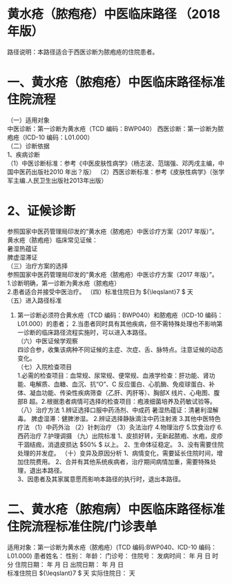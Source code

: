 # 黄水疮（脓疱疮）中医临床路径 （2018 年版）  
路径说明：本路径适合于西医诊断为脓疱疮的住院患者。  
# 一、黄水疮（脓疱疮）中医临床路径标准住院流程  
（一）适用对象  
中医诊断：第一诊断为黄水疮（TCD 编码：BWP040） 西医诊断：第一诊断为脓疱疮（ICD-10 编码：L01.000）  
（二）诊断依据  
1、疾病诊断  
（1）中医诊断标准：参考《中医皮肤性病学》（杨志波、范瑞强、邓丙戌主编，中国中医药出版社2010 年出？版） （2）西医诊断标准：参考《皮肤性病学》（张学军主编.人民卫生出版社2013年出版）  
# 2、证候诊断  
参照国家中医药管理局印发的“黄水疮（脓疱疮）中医诊疗方案（2017 年版）”。  
黄水疮（脓疱疮）临床常见证候：  
暑湿热蕴证  
脾虚湿滞证  
（三）治疗方案的选择  
参照国家中医药管理局印发的“黄水疮（脓疱疮）中医诊疗方案（2017 年版）”。  
1.诊断明确，第一诊断为黄水疮（脓疱疮）  
2.患者适合并接受中医治疗。 （四）标准住院日为 ${\leqslant}7 $ 天  
（五）进入路径标准  
1. 第一诊断必须符合黄水疮（TCD 编码：BWP040）和脓疱疮（ICD-10 编码：L01.000）的患者； 2.当患者同时具有其他疾病，但不需特殊处理也不影响第一诊断的临床路径流程实施时，可以进入本路径。  
（六）中医证候学观察  
四诊合参，收集该病种不同证候的主症、次症、舌、脉特点。注意证候的动态变化。  
（七）入院检查项目  
1.必需的检查项目：血常规、尿常规、便常规、血液学检查：肝功能、肾功能、电解质、血糖、血沉、抗“O”、C 反应蛋白、心肌酶、免疫球蛋白、补体、凝血功能、传染性疾病筛查（乙肝、丙肝等）、胸部X 线片、心电图、腹部B 超。2.根据患者病情可选择的检查项目：疱液细菌培养及药敏试验等。  
（八）治疗方法 1.辨证选择口服中药汤剂、中成药  暑湿热蕴证：清暑利湿解毒。 脾虚湿滞：健脾渗湿。 2.辨证选择静脉滴注中药注射液   3.其他中医特色疗法 （1）中药外治 （2）针刺治疗 （3）灸法治疗 4.物理治疗 5.饮食治疗  6.西药治疗  7.护理调摄  （九）出院标准  1、皮损好转，无新起脓疱、水疱，皮疹干涸结痂，消退皮损达 $50\% $ 以上。  2、生命体征稳定。 3、没有需要住院处理的并发症。 （十）变异及原因分析 1、病情变化，需要延长住院时间，增加住院费用。 2、合并有其他系统疾病者，治疗期间病情加重，需要特殊处理，退出本路径。  
3、因患者及其家属意愿而影响本路径的执行时，退出本路径。  
# 二、黄水疮（脓疱病）中医临床路径标准住院流程标准住院/门诊表单  
适用对象：第一诊断为黄水疮（脓疱疮）(TCD 编码:BWP040、ICD-10 编码：L01.000) 患者姓名：          性别：    年龄：    门诊号：         住院号：            发病时间：   年  月  日  时  分  住院日期：   年  月  日  出院日期：   年  月   日  
标准住院日 ${\leqslant}7 $ 天                实际住院日：     天  